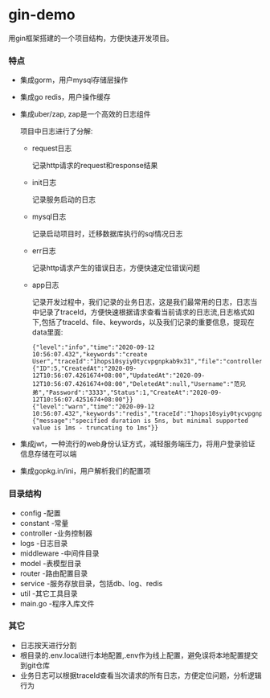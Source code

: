 # gin-demo
用gin框架搭建的一个项目结构，方便快速开发项目。

### 特点

- 集成gorm，用户mysql存储层操作

- 集成go redis，用户操作缓存

- 集成uber/zap, zap是一个高效的日志组件

  项目中日志进行了分解:

  - request日志  

    记录http请求的request和response结果

  - init日志

    记录服务启动的日志

  - mysql日志 

    记录启动项目时，迁移数据库执行的sql情况日志

  - err日志

    记录http请求产生的错误日志，方便快速定位错误问题

  - app日志

    记录开发过程中，我们记录的业务日志，这是我们最常用的日志，日志当中记录了traceId，方便快速根据请求查看当前请求的日志流,日志格式如下,包括了traceId、file、keywords，以及我们记录的重要信息，提现在data里面:

    ```she
    {"level":"info","time":"2020-09-12 10:56:07.432","keywords":"create User","traceId":"1hops10syiy0tycvpgnpkab9x31","file":"controller/home.go:37","data":{"ID":5,"CreatedAt":"2020-09-12T10:56:07.4261674+08:00","UpdatedAt":"2020-09-12T10:56:07.4261674+08:00","DeletedAt":null,"Username":"范兄弟","Password":"3333","Status":1,"CreateAt":"2020-09-12T10:56:07.4251674+08:00"}}
    {"level":"warn","time":"2020-09-12 10:56:07.432","keywords":"redis","traceId":"1hops10syiy0tycvpgnpkab9x31","file":"controller/home.go:38","data":{"message":"specified duration is 5ns, but minimal supported value is 1ms - truncating to 1ms"}}
    ```

- 集成jwt，一种流行的web身份认证方式，减轻服务端压力，将用户登录验证信息存储在可以端

- 集成gopkg.in/ini，用户解析我们的配置项

### 目录结构

- config -配置
- constant -常量
- controller -业务控制器
- logs -日志目录
- middleware -中间件目录
- model -表模型目录
- router -路由配置目录
- service -服务存放目录，包括db、log、redis
- util -其它工具目录
- main.go -程序入库文件

### 其它

- 日志按天进行分割
- 根目录的.env.local进行本地配置,.env作为线上配置，避免误将本地配置提交到git仓库
- 业务日志可以根据traceId查看当次请求的所有日志，方便定位问题，分析逻辑行为